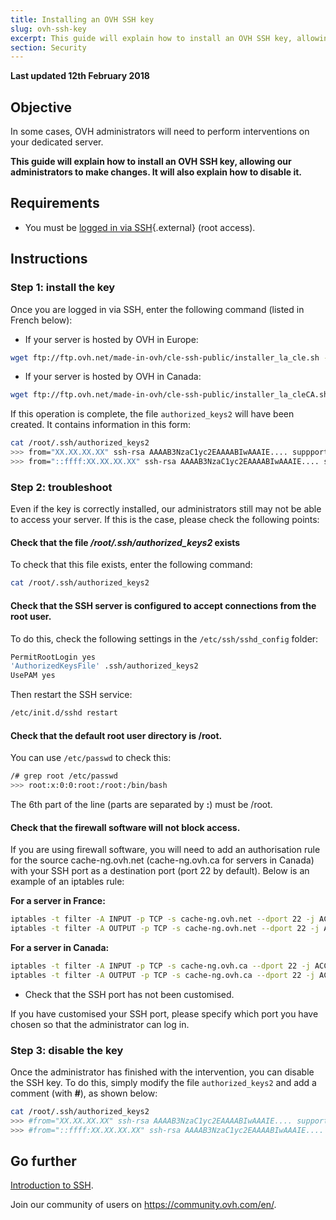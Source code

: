 ```yaml
---
title: Installing an OVH SSH key 
slug: ovh-ssh-key
excerpt: This guide will explain how to install an OVH SSH key, allowing our administrators to make changes
section: Security
---
```


**Last updated 12th February 2018**

## Objective

In some cases, OVH administrators will need to perform interventions on your dedicated server. 

**This guide will explain how to install an OVH SSH key, allowing our administrators to make changes. It will also explain how to disable it.**


## Requirements

- You must be [logged in via SSH](https://docs.ovh.com/gb/en/dedicated/ssh-introduction/){.external} (root access).


## Instructions

### Step 1: install the key

Once you are logged in via SSH, enter the following command (listed in French below):

- If your server is hosted by OVH in Europe:

```sh
wget ftp://ftp.ovh.net/made-in-ovh/cle-ssh-public/installer_la_cle.sh -O installer_la_cle.sh ; sh installer_la_cle.sh
```

- If your server is hosted by OVH in Canada:

```sh
wget ftp://ftp.ovh.net/made-in-ovh/cle-ssh-public/installer_la_cleCA.sh -O installer_la_cle.sh ; sh installer_la_cle.sh
```

If this operation is complete, the file `authorized_keys2` will have been created. It contains information in this form:

```sh
cat /root/.ssh/authorized_keys2
>>> from="XX.XX.XX.XX" ssh-rsa AAAAB3NzaC1yc2EAAAABIwAAAIE.... suppport@cache-ng...
>>> from="::ffff:XX.XX.XX.XX" ssh-rsa AAAAB3NzaC1yc2EAAAABIwAAAIE.... suppport@cache-ng...
```

### Step 2: troubleshoot

Even if the key is correctly installed, our administrators still may not be able to access your server. If this is the case, please check the following points:

#### Check that the file */root/.ssh/authorized_keys2* exists

To check that this file exists, enter the following command:

```sh
cat /root/.ssh/authorized_keys2
```

#### Check that the SSH server is configured to accept connections from the root user.

To do this, check the following settings in the `/etc/ssh/sshd_config` folder:

```bash
PermitRootLogin yes
'AuthorizedKeysFile' .ssh/authorized_keys2
UsePAM yes
```

Then restart the SSH service:

```sh
/etc/init.d/sshd restart
```

#### Check that the default root user directory is /root.

You can use `/etc/passwd` to check this:

```sh
/# grep root /etc/passwd
>>> root:x:0:0:root:/root:/bin/bash
```

The 6th part of the line (parts are separated by **:**) must be /root.

#### Check that the firewall software will not block access.

If you are using firewall software, you will need to add an authorisation rule for the source cache-ng.ovh.net (cache-ng.ovh.ca for servers in Canada) with your SSH port as a destination port (port 22 by default). Below is an example of an iptables rule:

**For a server in France:**

```sh
iptables -t filter -A INPUT -p TCP -s cache-ng.ovh.net --dport 22 -j ACCEPT
iptables -t filter -A OUTPUT -p TCP -s cache-ng.ovh.net --dport 22 -j ACCEPT
```

**For a server in Canada:**

```sh
iptables -t filter -A INPUT -p TCP -s cache-ng.ovh.ca --dport 22 -j ACCEPT
iptables -t filter -A OUTPUT -p TCP -s cache-ng.ovh.ca --dport 22 -j ACCEPT
```

- Check that the SSH port has not been customised.

If you have customised your SSH port, please specify which port you have chosen so that the administrator can log in.
 

### Step 3: disable the key

Once the administrator has finished with the intervention, you can disable the SSH key. To do this, simply modify the file `authorized_keys2` and add a comment (with **#**), as shown below:

```sh
cat /root/.ssh/authorized_keys2
>>> #from="XX.XX.XX.XX" ssh-rsa AAAAB3NzaC1yc2EAAAABIwAAAIE.... support@cache-ng...
>>> #from="::ffff:XX.XX.XX.XX" ssh-rsa AAAAB3NzaC1yc2EAAAABIwAAAIE.... support@cache-ng...
```

## Go further

[Introduction to SSH](https://docs.ovh.com/gb/en/dedicated/ssh-introduction/).

Join our community of users on <https://community.ovh.com/en/>.